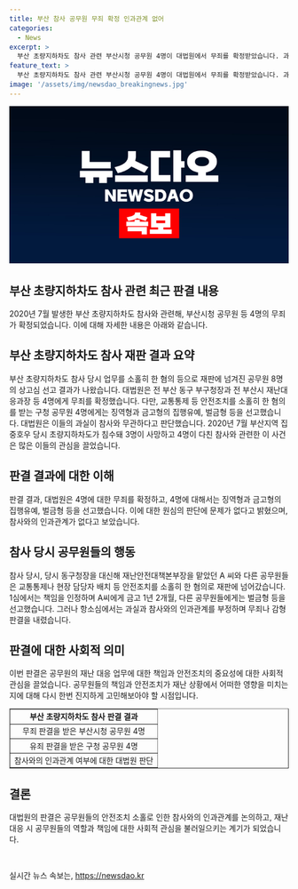 ```yaml
---
title: 부산 참사 공무원 무죄 확정 인과관계 없어
categories:
  - News
excerpt: >
  부산 초량지하차도 참사 관련 부산시청 공무원 4명이 대법원에서 무죄를 확정받았습니다. 과실이 참사와 무관하다는 원심 판단에 문제 없다는 판결이 내려졌으나, 구청 공무원 4명에게는 유죄가 확정됐습니다. 참사 당일 안전조치를 소홀히 한 혐의로 재판에 넘겨진 상고심 결과로, 대법원은 원심 판단을 인정하며 징역형과 벌금형의 집행유예 등을 선고했습니다. 2020년 7월 초량지하차도가 침수돼 3명 사망, 4명 부상을 낸 참사에서 공무원들의 역할과 책임에 대한 논란이 계속되고 있습니다.
feature_text: >
  부산 초량지하차도 참사 관련 부산시청 공무원 4명이 대법원에서 무죄를 확정받았습니다. 과실이 참사와 무관하다는 원심 판단에 문제 없다는 판결이 내려졌으나, 구청 공무원 4명에게는 유죄가 확정됐습니다. 참사 당일 안전조치를 소홀히 한 혐의로 재판에 넘겨진 상고심 결과로, 대법원은 원심 판단을 인정하며 징역형과 벌금형의 집행유예 등을 선고했습니다. 2020년 7월 초량지하차도가 침수돼 3명 사망, 4명 부상을 낸 참사에서 공무원들의 역할과 책임에 대한 논란이 계속되고 있습니다.
image: '/assets/img/newsdao_breakingnews.jpg'
---
```


<p><img src="/assets/img/newsdao_breakingnews.jpg" alt="implanttips 속보" /></p>

<h2>부산 초량지하차도 참사 관련 최근 판결 내용</h2>

<p data-ke-size="size16"></p>

<p>2020년 7월 발생한 부산 초량지하차도 참사와 관련해, 부산시청 공무원 등 4명의 무죄가 확정되었습니다. 이에 대해 자세한 내용은 아래와 같습니다.</p>

<p data-ke-size="size16"></p>

<h2 data-ke-size="size26">부산 초량지하차도 참사 재판 결과 요약</h2>

<p data-ke-size="size16">부산 초량지하차도 참사 당시 업무를 소홀히 한 혐의 등으로 재판에 넘겨진 공무원 8명의 상고심 선고 결과가 나왔습니다. 대법원은 전 부산 동구 부구청장과 전 부산시 재난대응과장 등 4명에게 무죄를 확정했습니다. 다만, 교통통제 등 안전조치를 소홀히 한 혐의를 받는 구청 공무원 4명에게는 징역형과 금고형의 집행유예, 벌금형 등을 선고했습니다. 대법원은 이들의 과실이 참사와 무관하다고 판단했습니다. 2020년 7월 부산지역 집중호우 당시 초량지하차도가 침수돼 3명이 사망하고 4명이 다친 참사와 관련한 이 사건은 많은 이들의 관심을 끌었습니다.</p>

<p data-ke-size="size16"></p>

<h2 data-ke-size="size26">판결 결과에 대한 이해</h2>

<p data-ke-size="size16">판결 결과, 대법원은 4명에 대한 무죄를 확정하고, 4명에 대해서는 징역형과 금고형의 집행유예, 벌금형 등을 선고했습니다. 이에 대한 원심의 판단에 문제가 없다고 밝혔으며, 참사와의 인과관계가 없다고 보았습니다.</p>

<p data-ke-size="size16"></p>

<h2 data-ke-size="size26">참사 당시 공무원들의 행동</h2>

<p data-ke-size="size16">참사 당시, 당시 동구청장을 대신해 재난안전대책본부장을 맡았던 A 씨와 다른 공무원들은 교통통제나 현장 담당자 배치 등 안전조치를 소홀히 한 혐의로 재판에 넘어갔습니다. 1심에서는 책임을 인정하며 A씨에게 금고 1년 2개월, 다른 공무원들에게는 벌금형 등을 선고했습니다. 그러나 항소심에서는 과실과 참사와의 인과관계를 부정하며 무죄나 감형 판결을 내렸습니다.</p>

<p data-ke-size="size16"></p>

<h2 data-ke-size="size26">판결에 대한 사회적 의미</h2>

<p data-ke-size="size16">이번 판결은 공무원의 재난 대응 업무에 대한 책임과 안전조치의 중요성에 대한 사회적 관심을 끌었습니다. 공무원들의 책임과 안전조치가 재난 상황에서 어떠한 영향을 미치는지에 대해 다시 한번 진지하게 고민해보아야 할 시점입니다.</p>

<p data-ke-size="size16"></p>

<table style="width: 100%;" border="1">
<tbody>
<tr>
<td style="text-align: center; height: 17px;"><b>부산 초량지하차도 참사 판결 결과</b></td>
</tr>
<tr>
<td style="text-align: center; height: 17px;">무죄 판결을 받은 부산시청 공무원 4명</td>
</tr>
<tr>
<td style="text-align: center; height: 17px;">유죄 판결을 받은 구청 공무원 4명</td>
</tr>
<tr>
<td style="text-align: center; height: 17px;">참사와의 인과관계 여부에 대한 대법원 판단</td>
</tr>
</tbody>
</table>

<p data-ke-size="size16"></p>

<h2 data-ke-size="size26">결론</h2>

<p data-ke-size="size16">대법원의 판결은 공무원들의 안전조치 소홀로 인한 참사와의 인과관계를 논의하고, 재난 대응 시 공무원들의 역할과 책임에 대한 사회적 관심을 불러일으키는 계기가 되었습니다.</p>

<p data-ke-size="size16">&nbsp;</p>
실시간 뉴스 속보는, <a href="https://newsdao.kr" rel="dofollow">https://newsdao.kr</a>


